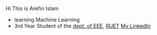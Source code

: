 Hi This is Arefin Islam
* learning Machine Learning
* 3rd Year Student of the [dept. of EEE](https://www.eee.ruet.ac.bd), [RUET](https://www.ruet.ac.bd)
[My LinkedIn](https://www.linkedin.com/in/arefin-islam/)
